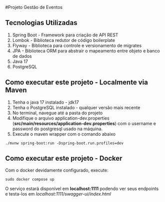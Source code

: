 #Projeto Gestão de Eventos

## Tecnologias Utilizadas

  1. Spring Boot - Framework para criação de API REST
  2. Lombok - Biblioteca redutor de código boilerplate
  3. Flyway - Biblioteca para controle e versionamento de migrates
  4. JPA - Biblioteca ORM para abstrair o mapeamento entre objeto e banco de dados
  5. Java 17
  6. PostgreSQL

## Como executar este projeto - Localmente via Maven

  1. Tenha o java 17 instalado - jdk17
  2. Tenha o PostgreSQL instalado - qualquer versão mais recente
  3. No terminal, navegue até a pasta do projeto
  4. Modifique o arquivo application-dev.properties (**src/main/resources/application-dev.properties**) com o username e password do postgresql usado na máquina.
  5. Execute o maven wrapper com o comando abaixo

```maven
./mvnw spring-boot:run -Dspring-boot.run.profiles=dev

```

## Como executar este projeto - Docker

  Com o docker devidamente configurado, execute:

  ```
  sudo docker compose up
  ```

O serviço estará disponível em **localhost:1111** podendo ver seus endpoints e testa-los em *localhost:1111/swagger-ui/index.html*
